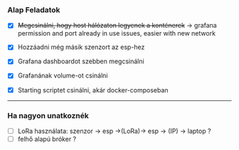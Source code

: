### Alap Feladatok

- [x] ~~Megcsinálni, hogy host hálózaton legyenek a konténerek~~ -> grafana permission and port already in use issues, easier with new network

- [x] Hozzáadni még másik szenzort az esp-hez

- [x] Grafana dashboardot szebben megcsinálni

- [x] Grafanának volume-ot csinálni

- [x] Starting scriptet csinálni, akár docker-composeban

---
### Ha nagyon unatkoznék

- [ ] LoRa használata: szenzor -> esp ->(LoRa)-> esp -> (IP) -> laptop ?
- [ ] felhő alapú bróker ?
